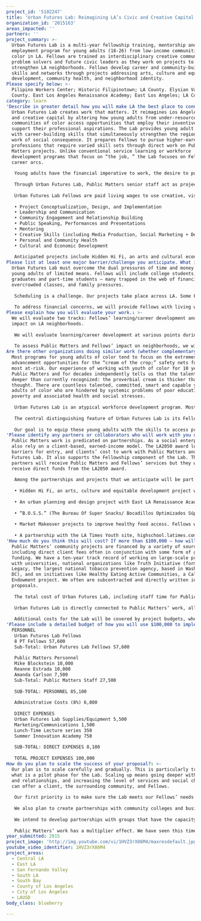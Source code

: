 ```yaml
---
project_id: '5102247'
title: 'Urban Futures Lab: Reimagining LA’s Civic and Creative Capital'
organization_id: '2015163'
areas_impacted: ''
partners: ''
project_summary: >-
  Urban Futures Lab is a multi-year fellowship training, mentorship and
  employment program for young adults (18-26) from low-income communities of
  color in LA. Fellows are trained as interdisciplinary creative community
  problem solvers and future civic leaders as they work on projects to
  strengthen LA neighborhoods. Fellows develop career and community-building
  skills and networks through projects addressing arts, culture and equitable
  development, community health, and neighborhood identity.
Please specify below: >-
  Pilipino Workers Center; Historic Filipinotown; LA County. Elysian Valley; LA
  County. East Los Angeles Renaissance Academy; East Los Angeles; LA County.
category: learn
'Describe in greater detail how you will make LA the best place to connect:': >-
  Urban Futures Lab creates work that matters. It reimagines Los Angeles’ civic
  and creative capital by altering how young adults from under-resourced
  communities of color access opportunities that employ their inventiveness and
  support their professional aspirations. The Lab provides young adult Fellows
  with career-building skills that simultaneously strengthen the region through
  work of social consequence. It prepares Fellows to pursue higher-earning
  professions that require varied skill sets through direct work on Public
  Matters projects. Unlike conventional service learning or workforce
  development programs that focus on “the job, ” the Lab focuses on Fellows’
  career arcs. 
   
   Young adults have the financial imperative to work, the desire to pursue meaningful work, but lack outlets, professional networks, or structure. Often, those pursuing higher education don’t have access to paid civic opportunities. Most young adults lack the on-going mentorship and support essential for their educational and professional growth. For those who desire to work in cross-disciplinary fields or create their own jobs, the challenges are even greater. They are even more formidable for young adults from resource-poor LA neighborhoods. 
   
   Through Urban Futures Lab, Public Matters senior staff act as project leaders and mentors, guiding Fellows’ work in LA neighborhoods. Fellows work in project-based teams, interacting with Public Matters’ vast network of multi-sector partners and collaborators. 
   
   Urban Futures Lab Fellows are paid living wages to use creative, visual and critical thinking skills in neighborhood-based projects. Fellows participate in regular expert-led workshops and trainings. Concentrated summer labs and retreats add in-depth learning. Fellows gain career and life skills that include: 
   
   • Project Conceptualization, Design, and Implementation
   • Leadership and Communication
   • Community Engagement and Relationship Building 
   • Public Speaking, Performances and Presentations
   • Mentoring 
   • Creative Skills (including Media Production, Social Marketing + Design)
   • Personal and Community Health
   • Cultural and Economic Development
   
   Anticipated projects include Hidden Hi Fi, an arts and cultural economic development project in Historic Filipinotown; an urban planning and design project with East LA high school students; assisting the LA Kitchen to develop a line of healthy, affordable snacks; and Market Makeovers that address healthy food access.
Please list at least one major barrier/challenge you anticipate. What is your strategy for overcoming these obstacles?: >-
  Urban Futures Lab must overcome the dual pressures of time and money faced by
  young adults of limited means. Fellows will include college students, recent
  graduates and part-time students – many trapped in the web of financial aid,
  overcrowded classes, and family pressures. 
   
   Scheduling is a challenge. Our projects take place across LA. Some Fellows can only travel via public transit. Public Matters’ flexible team-based project model can accommodate both geography and diverse schedules. Whenever possible, Fellows work in their own or nearby communities, addressing aforementioned transportation concerns while strengthening local knowledge and investment in projects. 
   
   To address financial concerns, we will provide Fellows with living wages and sufficient hours to circumvent the need for other, lower-paying, unskilled jobs. Through one-on-one mentoring, senior staff will work with Fellows to design schedules that support their educational and professional goals.
Please explain how you will evaluate your work.: >-
  We will evaluate two tracks: Fellows’ learning/career development and Fellows’
  impact on LA neighborhoods. 
   
   We will evaluate learning/career development at various points during a Fellows’ tenure through metrics including: contribution to projects; quality of work; partner/client feedback. We will gauge written, verbal and visual communication skills, time management, project implementation and capacity for independent work. Fellows will maintain a portfolio with client references and their own reflections, allowing us to track their progress. 
   
   To assess Public Matters and Fellows’ impact on neighborhoods, we will use evaluation methods that track their contributions as part of Public Matters’ projects. In general, we employ mixed-methods evaluations – quantitative (surveys) and qualitative data (structured interviews and direct observation). Fellows will participate as both subjects and participants in our research, and thereby expand their own research skill set.
Are there other organizations doing similar work (whether complementary or competitive)? What is unique about your proposed approach?: >-
  Most programs for young adults of color tend to focus on the extremes:
  advancement opportunities for the “cream of the crop;” safety nets for the
  most at-risk. Our experience of working with youth of color for 10 years at
  Public Matters and for decades independently tells us that the talent pool is
  deeper than currently recognized: the proverbial cream is thicker than
  thought. There are countless talented, committed, smart and capable young
  adults of color who are hindered by systemic problems of poor education,
  poverty and associated health and social stresses. 
   
   Urban Futures Lab is an atypical workforce development program. Most programs, particularly those serving low-income communities of color, focus on a singular vocation. The Lab prepares Fellows for careers at the intersection of arts, business, media, public health, urban planning, and community change, among others. It trains them in hard and soft skills that translate across industries and professions, and prepares them to thrive in a 21st century job market. Young adults today will change jobs with more frequency than their predecessors. The Lab also engrains in Fellows the belief that careers driven by commitment to civics, community, and equity are both viable and accessible. 
   
   The central distinguishing feature of Urban Futures Lab is its Fellowship structure. The Fellowship prioritizes continued learning, collaborative group work, case studies, professional networking and mentoring—beyond just performance of daily work tasks. A key component will be regularly scheduled lunch and career-building workshops that expose Fellows to professionals in their fields of interest. Many of our potential Fellows, particularly those who have been exposed to Public Matters’ interdisciplinary work as high school students, are looking for jobs that don’t fit narrow categorizations. A hybrid urban planning/ public health/community activist only finds their way—whether they come from resources or not—if they have access to the right mentors, networks and guidance. Public Matters will draw on, and build, its vast network of partners and collaborators (large and small institutions and organizations, universities and local businesses) to ensure that Fellows access forward-thinking and inspiring individuals.
   
   Our goal is to equip these young adults with the skills to access professions with higher earning potential, in careers that fully realize their creativity, ambition, and commitment to community.
'Please identify any partners or collaborators who will work with you on this project. How much of the $100,000 grant award will each partner receive?': >-
  Public Matters work is predicated on partnerships. As a social enterprise, we
  also rely on a client-based, earned-income model. The LA2050 award lowers the
  barriers for entry, and clients’ cost to work with Public Matters and Urban
  Futures Lab. It also supports the Fellowship component of the Lab. Therefore,
  partners will receive Public Matters and Fellows’ services but they will not
  receive direct funds from the LA2050 award. 
   
   Among the partnerships and projects that we anticipate will be part of Fellows’ work and training over the next two years are: 
   
   • Hidden Hi Fi, an arts, culture and equitable development project with the Pilipino Workers Center, Big City Forum and Metro in Historic Filipinotown. Hidden Hi Fi illuminates neighborhood assets through interactive events, tours, and experiences. Fellows lead cultural tours, build relationships with local businesses, develop revenue-sharing models, and create marketing materials for Jeepney tours. Fellows learn business, marketing, public speaking, community history, and community development skills. 
   
   • An urban planning and design project with East LA Renaissance Academy (ELARA). Fellows, likely some past ELARA graduates, will mentor teens and develop leadership, communications, design and planning skills. 
   
   • “B.O.S.S.” (The Bureau Of Super Snacks/ Bocadillos Optimizados Súper Saludables), a program with the LA Kitchen to provide low-cost healthy, nutritious and culturally appropriate snacks on LA’s eastside. Fellows will undertake product planning and development of a healthy snack line, including branding, social marketing, and community outreach and partnership development. Fellows will work directly with local organizations, schools and institutional partners. Additional skills gained will include Food Manager’s certifications and food handling training, product development, healthy eating and nutrition, financial literacy, business development and promotion.
   
   • Market Makeover projects to improve healthy food access. Fellows will lead the physical transformation of existing corner stores; education and community engagement; and social marketing to change health behaviors and increase fresh fruit and vegetable consumption. Potential projects include a project in Elysian Valley with River Wild LLC. 
   
   • A partnership with the LA Times Youth site, highschool.latimes.com, will also allow Fellows and community members to contribute media about projects and neighborhoods.
'How much do you think this will cost? If more than $100,000 – how will you cover the additional costs?': >-
  Public Matters’ community projects are financed by a variety of sources,
  including direct client fees often in conjunction with some form of grant
  funding. We have a ten-year track record of working on large-scale projects
  with universities, national organizations like Truth Initiative (formerly
  Legacy, the largest national tobacco prevention agency, based in Washington
  DC), and on initiatives like Healthy Eating Active Communities, a California
  Endowment project. We often are subcontracted and directly written into grant
  proposals. 
   
   The total cost of Urban Futures Lab, including staff time for Public Matters senior staff and mentors is $235,000. Funding from LA2050 covers the Fellowship program: Fellows’ wages, workshops, lunch-time meet and greets with professionals, project supplies, and Public Matters staff time for mentoring. 
   
   Urban Futures Lab is directly connected to Public Matters’ work, allowing us to match LA2050 funding with earned income. LA2050 award funds are critical, as they underwrite the expenses of a Fellowship program not supported by revenue from client fees; in fact, LA2050 would enable clients and partners to work with Fellows and Public Matters at reduced cost. 
   
   Additional costs for the Lab will be covered by project budgets, whether the sources come directly from clients or from philanthropy. We have already identified and in most cases already secured funding for the projects listed: Community Economic Development Funds and business sponsors for Hidden Hi Fi; Exploring the Arts and likely USC Price School of Public Policy for the work with the East LA Renaissance Academy; Emerging Markets for the Market Makeovers project in the Elysian Valley. While funds have not been directly secured for work with the LA Kitchen, we have strong interest from the Economic and Workforce Development Department. We are confident that the total costs for Urban Futures Lab will be secured.
'Please include a detailed budget of how you will use $100,000 to implement this project.': |-
  PERSONNEL 
   Urban Futures Lab Fellows 
   8 PT Fellows 57,600
   Sub-Total: Urban Futures Lab Fellows 57,600
     
   Public Matters Personnel 
   Mike Blockstein 10,000
   Reanne Estrada 10,000
   Amanda Carlson 7,500
   Sub-Total: Public Matters Staff 27,500
     
   SUB-TOTAL: PERSONNEL 85,100
     
   Administrative Costs (8%) 6,800
     
   DIRECT EXPENSES 
   Urban Futures Lab Supplies/Equipment 5,500
   Marketing/Communications 1,500
   Lunch-Time Lecture series 350
   Summer Innovation Academy 750
     
   SUB-TOTAL: DIRECT EXPENSES 8,100
     
   TOTAL PROJECT EXPENSES 100,000
How do you plan to scale the success of your proposal?: >-
  Our plan is to scale carefully and gradually. This is particularly true in
  what is a pilot phase for the Lab. Scaling up means going deeper with projects
  and relationships, and increasing the level of services and social change we
  can offer a client, the surrounding community, and Fellows. 
   
   Our first priority is to make sure the Lab meets our Fellows’ needs and aspirations as they grow through the program. As the Lab grows, we will increase the range of projects and locations offered to Fellows. Greater geographic and content diversity will build Fellows’ knowledge and awareness of the region, expanding their networks and skill sets. We will expose Fellows to different neighborhoods, food, cultures, and customs. With growth, we will facilitate field trips and visits to places and groups doing innovative work in LA. 
   
   We also plan to create partnerships with community colleges and business development programs to provide entrepreneurial training and college credit to Fellows. 
   
   We intend to develop partnerships with groups that have the capacity to hire Fellows as they complete their time with the Lab. Groups like PolicyLink have told us that while they recruit from well respected universities, these hires often lack knowledge of how communities function. Fellows hailing from communities served by groups like PolicyLink and savvy in community processes, would be ideal hires. 
   
   Public Matters’ work has a multiplier effect. We have seen this time and again. Our projects strengthen individuals and communities. For example, in Market Makeovers, students learn about healthy eating and nutrition, change their diet, their families’ diet, and help their parents lose weight. Parents become advocates and share the information with friends and relatives. Students lead healthy cooking demonstrations and decide to enter related fields like nutrition, public health, and planning. They plan to return to help their communities. In “The Truth About Flavor,” we worked with South LA high school students to create media about small flavored cigarillos. We built a partnership with the City Attorney’s Tobacco Enforcement Program. Students’ media played a role in the City’s recent decision to enforce greater penalties on tobacco sales to minors and to create a new Responsible Retailer Initiative. Public Matters’ goal is to continue to deepen and improve our engagement with young adults and prepare them for vibrant careers as creative thinkers and civic leaders.
year_submitted: 2015
project_image: 'http://img.youtube.com/vi/1HVZ3rX86M4/maxresdefault.jpg'
youtube_video_identifier: 1HVZ3rX86M4
project_areas:
  - Central LA
  - East LA
  - San Fernando Valley
  - South LA
  - South Bay
  - County of Los Angeles
  - City of Los Angeles
  - LAUSD
body_class: blueberry

---
```

